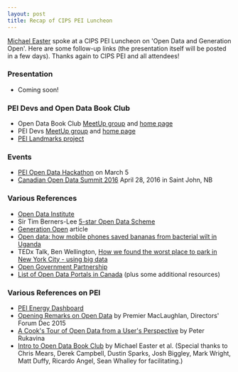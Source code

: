 ```yaml
---
layout: post
title: Recap of CIPS PEI Luncheon
---
```


[Michael Easter](http://twitter.com/30_for_60) spoke at a CIPS PEI Luncheon on 'Open Data and Generation Open'. Here are some follow-up links
(the presentation itself will be posted in a few days). Thanks again to CIPS PEI and all attendees!

### Presentation

* Coming soon!

### PEI Devs and Open Data Book Club

* Open Data Book Club [MeetUp group](http://meetup.com/Open-Data-PEI) and [home page](http://peidevs.github.io/OpenDataBookClub)
* PEI Devs [MeetUp group](http://www.meetup.com/PEI-Developers/) and [home page](http://peidevs.github.io)
* [PEI Landmarks project](http://peidevs.github.io/OpenDataBookClub/landmarks/landmarks.html)

### Events

* [PEI Open Data Hackathon](http://bit.ly/1RwhOPf) on March 5
* [Canadian Open Data Summit 2016](http://opendatasummit.ca/en/) April 28, 2016 in Saint John, NB

### Various References

* [Open Data Institute](http://opendata.institute/)
* Sir Tim Berners-Lee [5-star Open Data Scheme](http://www.slideshare.net/TheODINC/tim-bernerslees-5star-open-data-scheme)
* [Generation Open](http://theodi.org/generation-o?edition=2&cache=1446482535) article
* [Open data: how mobile phones saved bananas from bacterial wilt in Uganda](http://www.theguardian.com/global-development-professionals-network/2015/feb/11/open-data-how-mobile-phones-saved-bananas-from-bacterial-wilt-in-uganda)
* TEDx Talk, Ben Wellington, [How we found the worst place to park in New York City - using big data](https://www.ted.com/talks/ben_wellington_how_we_found_the_worst_place_to_park_in_new_york_city_using_big_data?language=en) 
* [Open Government Partnership](http://www.opengovpartnership.org/)
* [List of Open Data Portals in Canada](https://github.com/peidevs/OpenDataBookClub/blob/master/doc/resources.md) (plus some additional resources)

### Various References on PEI

* [PEI Energy Dashboard](http://energy.reinvented.net/)
* [Opening Remarks on Open Data](https://www.youtube.com/watch?v=5YTGJqZaDzw) by Premier MacLaughlan, Directors' Forum Dec 2015
* [A Cook's Tour of Open Data from a User's Perspective](https://speakerdeck.com/reinvented/a-cooks-tour-of-open-data-from-a-users-perspective-directors-forum) by Peter Rukavina
* [Intro to Open Data Book Club](https://bitly.com/1ZfVnO4) by Michael Easter et al. (Special thanks to Chris Mears, Derek Campbell, Dustin Sparks, Josh Biggley, Mark Wright, Matt Duffy, Ricardo Angel, Sean Whalley for facilitating.)

